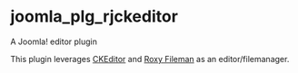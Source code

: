 # joomla_plg_rjckeditor
A Joomla! editor plugin

This plugin leverages [CKEditor](http://ckeditor.com) and [Roxy Fileman](http://roxyfileman.com) as an editor/filemanager.
